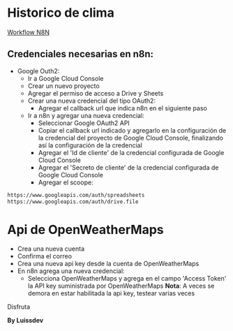 # Historico de clima

[Workflow N8N]('./images/workflow.png')

## Credenciales necesarias en n8n:

- Google Outh2:
  - Ir a Google Cloud Console
  - Crear un nuevo proyecto
  - Agregar el permiso de acceso a Drive y Sheets
  - Crear una nueva credencial del tipo OAuth2:
    - Agregar el callback url que indica n8n en el siguiente paso
  - Ir a n8n y agregar una nueva credencial:
    - Seleccionar Google OAuth2 API
    - Copiar el callback url indicado y agregarlo en la configuración de la credencial del proyecto de Google Cloud Console, finalizando así la configuración de la credencial
    - Agregar el 'Id de cliente' de la credencial configurada de Google Cloud Console
    - Agregar el 'Secreto de cliente' de la credencial configurada de Google Cloud Console
    - Agregar el scoope:
```bash
https://www.googleapis.com/auth/spreadsheets
https://www.googleapis.com/auth/drive.file
```

# Api de OpenWeatherMaps
  - Crea una nueva cuenta
  - Confirma el correo
  - Crea una nueva api key desde la cuenta de OpenWeatherMaps
  - En n8n agrega una nueva credencial:
    - Selecciona OpenWeatherMaps y agrega en el campo 'Access Token' la API key suministrada por OpenWeatherMaps
  **Nota**: A veces se demora en estar habilitada la api key, testear varias veces

Disfruta

**By Luissdev**
